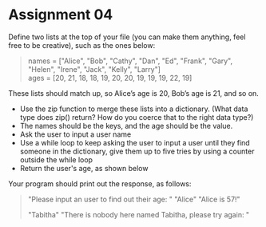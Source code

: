 # Assignment 04

Define two lists at the top of your file (you can make them anything, feel free to be creative), such as the ones below:

> names = ["Alice", "Bob", "Cathy", "Dan", "Ed", "Frank", 
>     "Gary", "Helen", "Irene", "Jack", "Kelly", "Larry"]  
> ages = [20, 21, 18, 18, 19, 20, 20, 19, 19, 19, 22, 19] 

These lists should match up, so Alice’s age is 20, Bob’s age is 21, and so on.
* Use the zip function to merge these lists into a dictionary. (What data type does zip() return? How do you coerce that to the right data type?)
* The names should be the keys, and the age should be the value. 
* Ask the user to input a user name
* Use a while loop to keep asking the user to input a user until they find someone in the dictionary, give them up to five tries by using a counter outside the while loop
* Return the user's age, as shown below

Your program should print out the response, as follows: 

> "Please input an user to find out their age: "
> "Alice" 
> "Alice is 57!" 
> 
> "Tabitha"
> "There is nobody here named Tabitha, please try again: "
